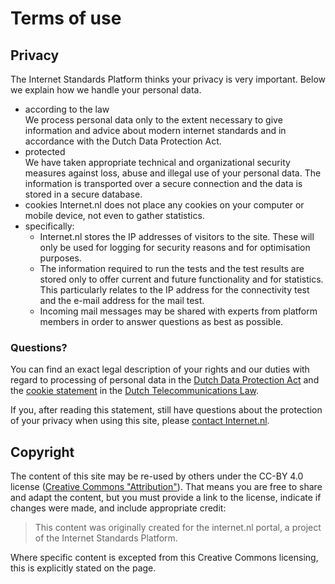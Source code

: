 # Terms of use

## Privacy

The Internet Standards Platform thinks your privacy is very important. Below
we explain how we handle your personal data.

- according to the law  
  We process personal data only to the extent necessary to give information
  and advice about modern internet standards and in accordance with the Dutch
  Data Protection Act.
- protected  
  We have taken appropriate technical and organizational security measures
  against loss, abuse and illegal use of your personal data. The information
  is transported over a secure connection and the data is stored in a secure
  database.
- cookies
  Internet.nl does not place any cookies on your computer or mobile device,
  not even to gather statistics.
- specifically:
  - Internet.nl stores the IP addresses of visitors to the site. These will
    only be used for logging for security reasons and for optimisation
    purposes.
  - The information required to run the tests and the test results are stored
    only to offer current and future functionality and for statistics. This
    particularly relates to the IP address for the connectivity test and the
    e-mail address for the mail test.
  - Incoming mail messages may be shared with experts from platform members
    in order to answer questions as best as possible.

### Questions?

You can find an exact legal description of your rights and our duties with
regard to processing of personal data in the
[Dutch Data Protection Act](http://wetten.overheid.nl/BWBR0011468/geldigheidsdatum_14-04-2015)
and the
[cookie statement](http://www.rijksoverheid.nl/onderwerpen/internet/bescherming-privacy-op-internet/cookiewet-regels-en-richtlijnen)
in the
[Dutch Telecommunications Law](http://www.rijksoverheid.nl/onderwerpen/internet/bescherming-privacy-op-internet/cookiewet-regels-en-richtlijnen).

If you, after reading this statement, still have questions about the
protection of your privacy when using this site, please
[contact Internet.nl](/contact/).

## Copyright

The content of this site may be re-used by others under the CC-BY 4.0 license
([Creative Commons &quot;Attribution&quot;](https://creativecommons.org/licenses/by/4.0/)).
That means you are free to share and adapt the content, but you must 
provide a link to the license, indicate if changes were made, and include
appropriate credit:

> This content was originally created for the internet.nl portal, a project of
> the Internet Standards Platform.

Where specific content is excepted from this Creative Commons licensing, this
is explicitly stated on the page.
